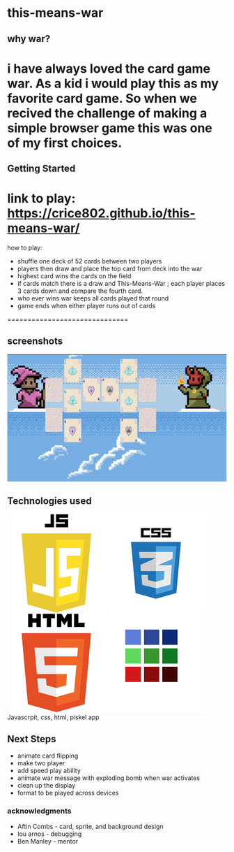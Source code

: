 # this-means-war

## why war?

# i have always loved the card game war. As a kid i would play this as my favorite card game. So when we recived the challenge of making a simple browser game this was one of my first choices.

## Getting Started

link to play:
https://crice802.github.io/this-means-war/
=============================
how to play:

- shuffle one deck of 52 cards between two players
- players then draw and place the top card from deck into the war
- highest card wins the cards on the field
- if cards match there is a draw and This-Means-War ; each player places 3 cards down and compare the fourth card.
- who ever wins war keeps all cards played that round
- game ends when either player runs out of cards

==============================

## screenshots

![This-Means-WAR!?](/images/Screen%20Shot%202021-07-08%20at%209.45.40%20PM.png)

## Technologies used

![js](/images/js%20logo.png)
![css](images/css%20logo.png)
![html](images/html%20logo.png)
![piskel](images/piskel%20app%20logo.png)
Javascrpit, css, html, piskel app
## Next Steps

- animate card flipping
- make two player
- add speed play ability
- animate war message with exploding bomb when war activates
- clean up the display
- format to be played across devices

### acknowledgments

- Aftin Combs - card, sprite, and background design
- lou arnos - debugging
- Ben Manley - mentor
